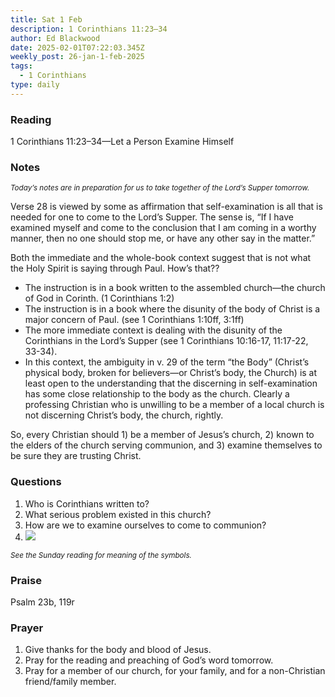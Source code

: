 ```yaml
---
title: Sat 1 Feb
description: 1 Corinthians 11:23–34
author: Ed Blackwood
date: 2025-02-01T07:22:03.345Z
weekly_post: 26-jan-1-feb-2025
tags:
  - 1 Corinthians
type: daily
---
```

### Reading

1 Corinthians 11:23–34—Let a Person Examine Himself

### Notes

<div><small><i>Today’s notes are in preparation for us to take together of the Lord’s Supper tomorrow.</i></small></div>

Verse 28 is viewed by some as affirmation that self-examination is all that is needed for one to come to the Lord’s Supper. The sense is, “If I have examined myself and come to the conclusion that I am coming in a worthy manner, then no one should stop me, or have any other say in the matter.”

Both the immediate and the whole-book context suggest that is not what the Holy Spirit is saying through Paul. How’s that??

* The instruction is in a book written to the assembled church—the church of God in Corinth. (1 Corinthians 1:2)
* The instruction is in a book where the disunity of the body of Christ is a major concern of Paul. (see 1 Corinthians 1:10ff, 3:1ff)
* The more immediate context is dealing with the disunity of the Corinthians in the Lord’s Supper (see 1 Corinthians 10:16-17, 11:17-22, 33-34).
* In this context, the ambiguity in v. 29 of the term “the Body” (Christ’s physical body, broken for believers—or Christ’s body, the Church) is at least open to the understanding that the discerning in self-examination has some close relationship to the body as the church. Clearly a professing Christian who is unwilling to be a member of a local church is not discerning Christ’s body, the church, rightly. 

So, every Christian should 1) be a member of Jesus’s church, 2) known to the elders of the church serving communion, and 3) examine themselves to be sure they are trusting Christ.

### Questions

1. Who is Corinthians written to?
2. What serious problem existed in this church?
3. How are we to examine ourselves to come to communion?
4. ![](/static/img/family_worship_study_ed-swedish_questions.png)

<div><small><i>See the Sunday reading for meaning of the symbols.</i></small></div>

### Praise

P﻿salm 23b, 119r

### Prayer

1. Give thanks for the body and blood of Jesus.
2. Pray for the reading and preaching of God’s word tomorrow.
3. Pray for a member of our church, for your family, and for a non-Christian friend/family member.
